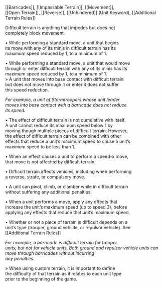 [[Barricades]], [[Impassable Terrain]], [[Movement]],  
[[Open Terrain]], [[Reverse]], [[Unhindered]] (Unit Keyword), [[Additional Terrain Rules]]

Difficult terrain is anything that impedes but does not  
completely block movement.  

• While performing a standard move, a unit that begins  
its move with any of its minis in difficult terrain has its  
maximum speed reduced by 1, to a minimum of 1.  

• While performing a standard move, a unit that would move  
through or enter difficult terrain with any of its minis has its  
maximum speed reduced by 1, to a minimum of 1.  
» A unit that moves into base contact with difficult terrain  
but does not move through it or enter it does not suffer  
this speed reduction.  

_For example, a unit of Stormtroopers whose unit leader  
moves into base contact with a barricade does not reduce  
its speed._

• The effect of difficult terrain is not cumulative with itself.  
A unit cannot reduce its maximum speed below 1 by  
moving though multiple pieces of difficult terrain. However,  
the effect of difficult terrain can be combined with other  
effects that reduce a unit’s maximum speed to cause a unit’s  
maximum speed to be less than 1.  

• When an effect causes a unit to perform a speed-x move,  
that move is not affected by difficult terrain.  

• Difficult terrain affects vehicles, including when performing  
a reverse, strafe, or compulsory move.  

• A unit can pivot, climb, or clamber while in difficult terrain  
without suffering any additional penalties.  

• When a unit performs a move, apply any effects that  
increase the unit’s maximum speed (up to speed 3), before  
applying any effects that reduce that unit’s maximum speed.  

• Whether or not a piece of terrain is difficult depends on a  
unit’s type (trooper, ground vehicle, or repulsor vehicle). See  
[[Additional Terrain Rules]] 

_For example, a barricade is difficult terrain for trooper  
units, but not for vehicle units. Both ground and repulsor
vehicle units can move through barricades without incurring  
any penalties._
 
» When using custom terrain, it is important to define  
the difficulty of that terrain as it relates to each unit type  
prior to the beginning of the game.  

